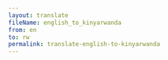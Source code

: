 ```yaml
--- 
layout: translate 
fileName: english_to_kinyarwanda 
from: en
to: rw 
permalink: translate-english-to-kinyarwanda
---
```

